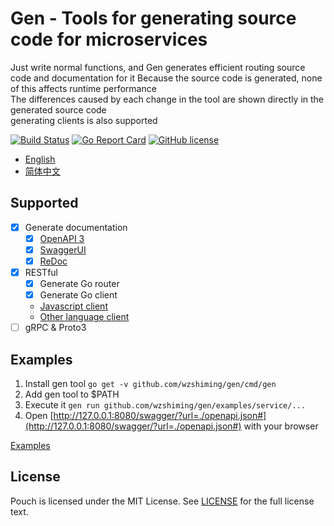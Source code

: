 # Gen - Tools for generating source code for microservices

Just write normal functions, and Gen generates efficient routing source code and documentation for it
Because the source code is generated, none of this affects runtime performance  
The differences caused by each change in the tool are shown directly in the generated source code  
generating clients is also supported  

[![Build Status](https://travis-ci.org/wzshiming/gen.svg?branch=master)](https://travis-ci.org/wzshiming/gen)
[![Go Report Card](https://goreportcard.com/badge/github.com/wzshiming/gen)](https://goreportcard.com/report/github.com/wzshiming/gen)
[![GitHub license](https://img.shields.io/github/license/wzshiming/gen.svg)](https://github.com/wzshiming/gen/blob/master/LICENSE)

- [English](https://github.com/wzshiming/gen/blob/master/README.md)
- [简体中文](https://github.com/wzshiming/gen/blob/master/README_cn.md)

## Supported

- [X] Generate documentation
  - [X] [OpenAPI 3](https://github.com/OAI/OpenAPI-Style-Guide)
  - [X] [SwaggerUI](https://github.com/swagger-api/swagger-ui)
  - [X] [ReDoc](https://github.com/Rebilly/ReDoc)
- [X] RESTful
  - [X] Generate Go router
  - [X] Generate Go client
  - [Javascript client](https://github.com/swagger-api/swagger-js)
  - [Other language client](https://github.com/swagger-api/swagger-codegen/tree/3.0.0)
- [ ] gRPC & Proto3

## Examples

1. Install gen tool `go get -v github.com/wzshiming/gen/cmd/gen`
2. Add gen tool to $PATH
3. Execute it `gen run github.com/wzshiming/gen/examples/service/...`
4. Open [http://127.0.0.1:8080/swagger/?url=./openapi.json#](http://127.0.0.1:8080/swagger/?url=./openapi.json#) with your browser

[Examples](https://github.com/wzshiming/gen/blob/master/examples/)  

## License

Pouch is licensed under the MIT License. See [LICENSE](https://github.com/wzshiming/gen/blob/master/LICENSE) for the full license text.
